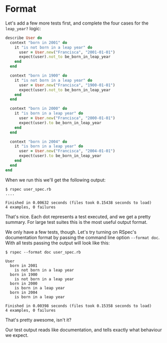 # Format

Let's add a few more tests first, and complete the four cases for the
`leap_year?` logic:

```ruby
describe User do
  context "born in 2001" do
    it "is not born in a leap year" do
      user = User.new("Francisca", "2001-01-01")
      expect(user).not_to be_born_in_leap_year
    end
  end

  context "born in 1900" do
    it "is not born in a leap year" do
      user = User.new("Francisca", "1900-01-01")
      expect(user).not_to be_born_in_leap_year
    end
  end

  context "born in 2000" do
    it "is born in a leap year" do
      user = User.new("Francisca", "2000-01-01")
      expect(user).to be_born_in_leap_year
    end
  end

  context "born in 2004" do
    it "is born in a leap year" do
      user = User.new("Francisca", "2004-01-01")
      expect(user).to be_born_in_leap_year
    end
  end
end
```

When we run this we'll get the following output:

```
$ rspec user_spec.rb
....

Finished in 0.00632 seconds (files took 0.15438 seconds to load)
4 examples, 0 failures
```

That's nice. Each dot represents a test executed, and we get a pretty summary.
For large test suites this is the most useful output format.

We only have a few tests, though. Let's try turning on RSpec's documentation
format by passing the command line option `--format doc`. With all
tests passing the output will look like this:

```
$ rspec --format doc user_spec.rb

User
  born in 2001
    is not born in a leap year
  born in 1900
    is not born in a leap year
  born in 2000
    is born in a leap year
  born in 2004
    is born in a leap year

Finished in 0.00398 seconds (files took 0.15358 seconds to load)
4 examples, 0 failures
```

That's pretty awesome, isn't it?

Our test output reads like documentation, and tells exactly what behaviour we
expect.
